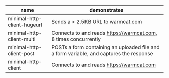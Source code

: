 |name|demonstrates|
---|---
minimal-http-client-hugeurl|Sends a > 2.5KB URL to warmcat.com
minimal-http-client-multi|Connects to and reads https://warmcat.com, 8 times concurrently
minimal-http-client-post|POSTs a form containing an uploaded file and a form variable, and captures the response
minimal-http-client|Connects to and reads https://warmcat.com
